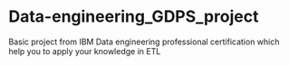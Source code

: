 # Data-engineering_GDPS_project
Basic project from IBM Data engineering professional certification which help you to apply your knowledge in ETL
